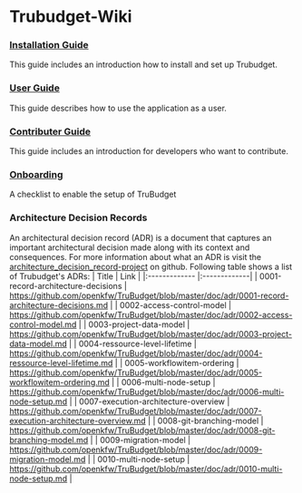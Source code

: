 # Trubudget-Wiki

### [Installation Guide](./wiki/Installation-Guide/Installation-Guide.md)

This guide includes an introduction how to install and set up Trubudget.

### [User Guide](./wiki/User-Guide/README.md)

This guide describes how to use the application as a user.

### [Contributer Guide](./wiki/Contributer-Guide/Contributer-Guide.md)

This guide includes an introduction for developers who want to contribute.

### [Onboarding](./wiki/Onboarding/Onboarding-Checklist.md)

A checklist to enable the setup of TruBudget

### Architecture Decision Records

An architectural decision record (ADR) is a document that captures an important architectural decision made along with its context and consequences.
For more information about what an ADR is visit the [architecture_decision_record-project](https://github.com/joelparkerhenderson/architecture_decision_record) on github.
Following table shows a list of Trubudget's ADRs:
| Title        | Link           | 
|:------------- |:-------------| 
| 0001-record-architecture-decisions   | https://github.com/openkfw/TruBudget/blob/master/doc/adr/0001-record-architecture-decisions.md   | 
| 0002-access-control-model            | https://github.com/openkfw/TruBudget/blob/master/doc/adr/0002-access-control-model.md            | 
| 0003-project-data-model              | https://github.com/openkfw/TruBudget/blob/master/doc/adr/0003-project-data-model.md              | 
| 0004-ressource-level-lifetime        | https://github.com/openkfw/TruBudget/blob/master/doc/adr/0004-ressource-level-lifetime.md        | 
| 0005-workflowitem-ordering           | https://github.com/openkfw/TruBudget/blob/master/doc/adr/0005-workflowitem-ordering.md           | 
| 0006-multi-node-setup                | https://github.com/openkfw/TruBudget/blob/master/doc/adr/0006-multi-node-setup.md                | 
| 0007-execution-architecture-overview | https://github.com/openkfw/TruBudget/blob/master/doc/adr/0007-execution-architecture-overview.md | 
| 0008-git-branching-model             | https://github.com/openkfw/TruBudget/blob/master/doc/adr/0008-git-branching-model.md             | 
| 0009-migration-model                 | https://github.com/openkfw/TruBudget/blob/master/doc/adr/0009-migration-model.md                 | 
| 0010-multi-node-setup                | https://github.com/openkfw/TruBudget/blob/master/doc/adr/0010-multi-node-setup.md                | 
